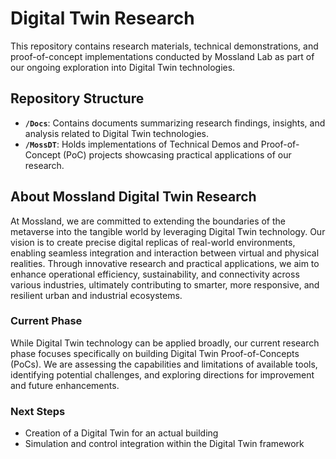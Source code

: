 # Digital Twin Research

This repository contains research materials, technical demonstrations, and proof-of-concept implementations conducted by Mossland Lab as part of our ongoing exploration into Digital Twin technologies.

## Repository Structure

* **`/Docs`**: Contains documents summarizing research findings, insights, and analysis related to Digital Twin technologies.
* **`/MossDT`**: Holds implementations of Technical Demos and Proof-of-Concept (PoC) projects showcasing practical applications of our research.

## About Mossland Digital Twin Research

At Mossland, we are committed to extending the boundaries of the metaverse into the tangible world by leveraging Digital Twin technology. Our vision is to create precise digital replicas of real-world environments, enabling seamless integration and interaction between virtual and physical realities. Through innovative research and practical applications, we aim to enhance operational efficiency, sustainability, and connectivity across various industries, ultimately contributing to smarter, more responsive, and resilient urban and industrial ecosystems.

### Current Phase

While Digital Twin technology can be applied broadly, our current research phase focuses specifically on building Digital Twin Proof-of-Concepts (PoCs). We are assessing the capabilities and limitations of available tools, identifying potential challenges, and exploring directions for improvement and future enhancements.

### Next Steps

* Creation of a Digital Twin for an actual building
* Simulation and control integration within the Digital Twin framework
